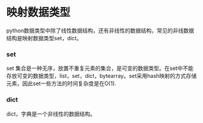 # 映射数据类型
python数据类型中除了线性数据结构，还有非线性的数据结构，常见的非线数据结构是映射数据类型set，dict。
### set
set 集合是一种无序，放置不重复元素的集合，是可变的数据类型。在set中不能存放可变的数据类型，list，set，dict，bytearray。set采用hash映射的方式存储元素，因此set一些方法的时间复杂度是在O(1).

### dict
dict，字典是一个非线性的数据结构。
<!--stackedit_data:
eyJoaXN0b3J5IjpbNTg1MjI2ODgwLDU4NTIyNjg4MCwtMTMxMT
IyNzc2NSw0MTY5MjAwNjUsLTc3NDg2NTc3MywtMTAzMzE1NzY0
OSwxNjAxMjE4NzI2LDQzNTQ3MzUxNV19
-->